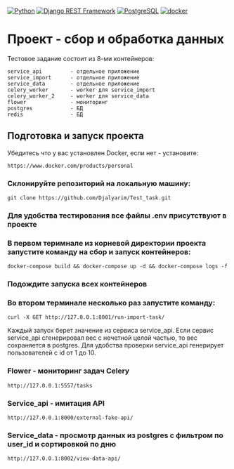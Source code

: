 [![Python](https://img.shields.io/badge/-Python-464646?style=flat-square&logo=Python)](https://www.python.org/)
[![Django REST Framework](https://img.shields.io/badge/-Django%20REST%20Framework-464646?style=flat-square&logo=Django%20REST%20Framework)](https://www.django-rest-framework.org/)
[![PostgreSQL](https://img.shields.io/badge/-PostgreSQL-464646?style=flat-square&logo=PostgreSQL)](https://www.postgresql.org/)
[![docker](https://img.shields.io/badge/-Docker-464646?style=flat-square&logo=docker)](https://www.docker.com/)


# Проект - сбор и обработка данных 

Тестовое задание состоит из 8-ми контейнеров:
```
service_api         - отдельное приложение
service_import      - отдельное приложение
service_data        - отдельное приложение
celery_worker       - worker для service_import
celery_worker_2     - worker для service_data
flower              - мониторинг
postgres            - БД 
redis               - БД
```

## Подготовка и запуск проекта

Убедитесь что у вас установлен Docker, если нет - установите:
```
https://www.docker.com/products/personal
```

### Склонируйте репозиторий на локальную машину:
```
git clone https://github.com/Djalyarim/Test_task.git
```
### Для удобства тестирования все файлы .env присутствуют в проекте

### В первом теримнале из корневой директории проекта запустите команду на сбор и запуск контейнеров:
```
docker-compose build && docker-compose up -d && docker-compose logs -f
```
### Подождите запуска всех контейнеров

### Во втором терминале несколько раз запустите команду:
```
curl -X GET http://127.0.0.1:8001/run-import-task/
```
Каждый запуск берет значение из сервиса service_api.
Если сервис service_api сгенерировал вес с нечетной целой частью, то вес сохраняется в postgres.
Для удобства проверки service_api генерирует пользователей с id от 1 до 10.

### Flower - мониторинг задач Celery
```
http://127.0.0.1:5557/tasks
```

### Service_api - имитация API
```
http://127.0.0.1:8000/external-fake-api/
```

### Service_data - просмотр данных из postgres с фильтром по user_id и сортировкой по дню
```
http://127.0.0.1:8002/view-data-api/
```





